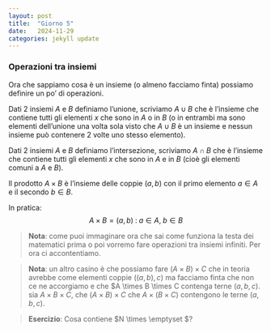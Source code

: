 ```yaml
---
layout: post
title:  "Giorno 5"
date:   2024-11-29 
categories: jekyll update
---
```

### Operazioni tra insiemi

Ora che sappiamo cosa è un insieme (o almeno facciamo finta) possiamo definire
un po’ di operazioni.

Dati 2 insiemi $A$ e $B$ definiamo l’unione, scriviamo $A \cup B$ che è l’insieme che
contiene tutti gli elementi $x$ che sono in $A$ o in $B$ (o in entrambi ma sono elementi
dell’unione una volta sola visto che $A \cup B$ è un insieme e nessun insieme può
contenere 2 volte uno stesso elemento).

Dati 2 insiemi $A$ e $B$ definiamo l’intersezione, scriviamo $A \cap B$ che è l’insieme
che contiene tutti gli elementi $x$ che sono in $A$ e in $B$ (cioè gli elementi comuni
a $A$ e $B$).

Il prodotto $A \times B$ è l’insieme delle coppie $(a, b)$ con il primo elemento $a \in A$ e
il secondo $b \in B$. 

In pratica:
$$
A \times B = {(a, b)\;:\;a \in A,\;b \in B}
$$

> **Nota**: come puoi immaginare ora che sai come funziona la testa dei matematici prima o poi vorremo fare operazioni tra insiemi infiniti. Per ora ci accontentiamo.

> **Nota**: un altro casino è che possiamo fare $(A \times B) \times C$ che in teoria avrebbe come elementi coppie $((a, b), c)$ ma facciamo finta che non ce ne accorgiamo e che $A \times B \times C contenga terne $(a, b, c)$. sia $A \times B \times C$, che $(A \times B) \times C$ che $A \times (B \times C)$ contengono le terne $(a, b, c)$.

> **Esercizio**: Cosa contiene $N \times \emptyset $?



